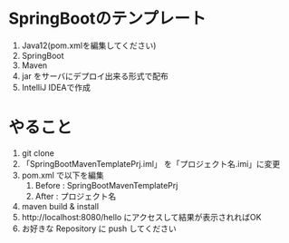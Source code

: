 # SpringBootのテンプレート
1. Java12(pom.xmlを編集してください)
1. SpringBoot
1. Maven
1. jar をサーバにデプロイ出来る形式で配布
1. IntelliJ IDEAで作成

# やること
1. git clone
1. 「SpringBootMavenTemplatePrj.iml」 を「プロジェクト名.imi」に変更
1. pom.xml で以下を編集
    1. Before : <artifactId>SpringBootMavenTemplatePrj</artifactId>
    1. After : <artifactId>プロジェクト名</artifactId>
1. maven build & install
1. http://localhost:8080/hello にアクセスして結果が表示されればOK
1. お好きな Repository に push してください
